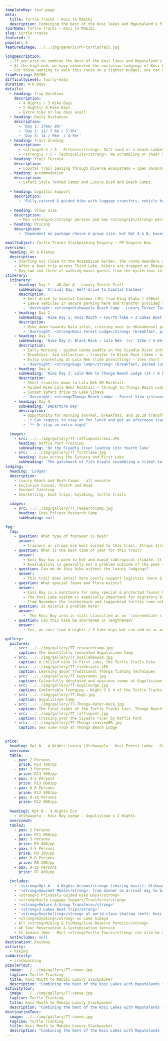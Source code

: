 ```yaml
---
templateKey: tour-page
meta:
  title: Turtle Tracks - Kosi to Mabibi
  description: Combining the best of the Kosi lakes and Maputaland's finest beaches, the turtle trails go from Kosi Mouth to Lala Nek or Mabibi. Sleep in bush and beach camps with full catering & support.
tourName: Turtle Tracks – Kosi to Mabibi
slug: turtle-tracks
featured: 2
popular: 6
featuredImage: ../../img/generic/PP-turtletrail.jpg

longDescription:
  - If you wish to combine the best of the Kosi lakes and Maputaland's finest beaches, then consider the Kosi to Mabibi 'Turtle Tracks' Trails. All options start out at Kosi Beach camp, and thereafter, hikers can chose from a combination of accommodation options to best suite their pockets and distance aspirations.
  - At the high-end, we have connected the exclusive lodgings of Kosi Forest Lodge and Thonga to one another. Guests hike from lodge-to-lodge with a community guide, and enjoy experiences such as ocean safaris, snorkelling and kayaking.
  - For those wanting to walk this route on a tighter budget, one can change down on accom and remove the Thonga night to finish off with two nights spent at Gugs camp.
fromPricing: R9700
difficultyLevel: fairly-easy
duration: 4-6 Days
details:
  - heading: Trip Duration
    description:
      - 4 Nights / 3 Hike Days
      - 5 Nights/ 4 Hike Days. 
      - Extra hike or lay days avail
  - heading: Daily Distances
    description:
      - 'Day 1: 17km/ 8hr'
      - 'Day 2: 12/ 7 km / 3-5hr'
      - 'Day 3: 14 / 9km  / 4-5hr'
  - heading: Trail Grading
    description:
      - <strong>2-3 / 5 - Fitness</strong>. Soft sand or a beach camber can make it harder-going in places.
      - <strong>1 / 5 - Technicality</strong>. No scrambling or sheer sections.
  - heading: Trail Terrain
    description:
      - Coastal Trail passing through diverse ecosystems – open savannah, wetlands, coastal dune & fern forests, shallow lake crossings, and golden miles of sandy beach
  - heading: Accommodation
    description:
      - Safari Style Tented Camps and Luxury Bush and Beach Camps. 
     
  - heading: Logistic Support
    description:
      - 'Fully-catered & guided hike with luggage transfers, vehicle back-up, 3 Lakes boat-trip, snorkeling and end-point transfers all included.'
  
  - heading: Group Size
    description:
      - Min <strong>2</strong> persons and max <strong>12</strong> persons 
  - heading: Pricing
    description:
      - 'Dependent on package choice & group size, but Opt A & B, based on a group of 6-8 persons: <strong>R8,200 - R12,500/pp/sharing</strong>'

emailSubject: Turtle Tracks Slackpacking Enquiry – PP Enquire Now
overview:
  heading: At a Glance
  description:
    - Starting out close to the Mozambican border, the route meanders along the top of the iSimangaliso Wetland Park, a UNESCO World Heritage Site comprising 3280km2 of natural ecosystems. After snorkelling between colourful sealife in the crystalline aquarium of Kosi Mouth, hikers leave Kosi Bay to walk through coastal savannah with a view of the giant fish traps curling far below like an ancient tribal tattoo. The hills are a mixture of water berry trees, monkey apples with their bright green cricket ball sized fruits, and giant flat crown acacias.
    - After a boat trip across Third Lake, hikers are dropped at Bhanga Nek and from here it’s an adventurous walk along sandy pathways, dropping in and out of rural villages, pockets of indigenous bushveld, and small cultivated gardens before the landscape changes once again. The giant Raffia Palms that the area is famous for tower overhead, and views of the tannin coloured Fourth Lake (Amanzamnyama) are visible from the dense forest. 
    - Day two and three of walking moves guests from the mysterious inland pathways of the lake systems to the beautiful wide open beaches further south. Beaches such as Black Rock and Lala Nek are picture-book wedges of white sand, edged by snorkeling paradise. 
itinerary:
  itinerary:
    - heading: Day 1 - 4N Opt A - Luxury Turtle Trail
      subHeading: 'Arrival Day: Self-drive to Coastal Cashews'
      description:
        - Self-drive to Coastal Cashews (4hr from King Shaka / 348km)
        - Leave vehicles in secure parking here and transfer provided through to Utsh Beach Camp (+/- 1hr transfer)
        - 'Overnight: <strong>Utshwayelo Beach Camp - Luxury Tusker Tents</strong> (Dinner)'
    - heading: Day 2
      subHeading: 'Hike Day 1: Kosi Mouth – Fourth lake + 3 Lakes Boat trip  (17km hiking + 12 km boat-trip/ 8hrs)'
      description:
        - Hike down towards Kalu inlet, crossing over to eKovukennni peninsula (5km). Boat collection at 1st lake – Ekovukenni side. Enjoy 3 lakes boat trip – with opportunity to snorkel in the channels. Drop off at Bhanga nek – hike along 3rd lake shoreline & through some villages to Siyadla River – 4th Lake. Cross over by Raffia Pont & then hike through to Kosi forest Lodge
        - 'Overnight: <strong>Kosi Forest Lodge</strong> (breakfast, packed lunch & dinner)'
    - heading: Day 3
      subHeading: 'Hike Day 2: Black Rock – Lala Nek  (+/- 12km / 5-6hr total time)'
      description:
        - Early morning – guided canoe paddle on the Siyadla River into 4th lake.
        - Breakfast. 4x4 collection – transfer to Black Rock (24km – 4x4 tracks). Guided Hike Black Rock – Lala Nek (12km).
        - Enjoy snorkeling at Lala Nek (tide permitting) – then short transfer up to Gugs Camp.
        - 'Overnight: <strong>Gugs Camp</strong> (breakfast, packed lunch & dinner)'       
    - heading: Day 4
      subHeading: 'Hike Day 3: Lala Nek to Thonga Beach Lodge (14 / 9 km)'
      description:
        - Short transfer down to Lala Nek OR Rocktail. 
        - Guided Hike Lala Nek/ Rocktail – through to Thonga Beach Lodge.
        - Sunset safari drive to Lake Sibaya
        - 'Overnight: <strong>Thonga Beach Lodge – Forest View </strong> (breakfast, packed lunch & dinner)'
    - heading: Day 5
      subHeading: 'Departure Day'
      description:
        - Opportunity for morning snorkel, breakfast, and 10.30 transfer out to Coastal Cashews (40min).
        - '* Can request to stay on for lunch and get an afternoon transfer - extra R200/pp for transfer + lunch if did not receive on arrival day.'
        - '** Or stay an extra night'

  images:
    - src: ../../img/gallery/TT-raffiapontcross.JPG
      heading: Raffia Pont Crossing 
      subHeading: 'On the Siyadla river leading into fourth lake'
    - src: ../../img/gallery/TT_firstlake.jpg
      heading: View across the Estuary and First Lake 
      subHeading: 'The patchwork of fish kraals resembling a tribal tattoo'
lodging:
  heading: 'Lodges'
  description:
    - Luxury Beach and Bush Camps - all ensuite
    - Exclusive Canvas, Thatch and Wood
    - Gourmet Catering
    - Snorkelling, boat trips, kayaking, turtle trails

  images:
    - src: ../../img/gallery/TT_researchcamp.jpg
      heading: Gugs Private Research Camp
      subHeading: null
    
faq:
  faq: 
    - question: What type of footwear is best?
      answer:
        - Trainers or strops are best suited to this trail. Strops allows sand to pass through and are great for the estuary crossings, but can cause chaffe when wet. With lightweight tekkies/trainers - just check that they have a solid liner under the upper mesh otherwise sand comes in from the top. Or wear lycra trail running gaiters to prevent sand from getting into the shoe.
    - question: What is the best time of year for this trail?
      answer:
        - Kosi Bay has a warm to hot and humid subtropical climate. It has an average yearly rainfall of 980 mm with rain occurring primarily during summer from Oct to March, with the most rain from Feb to March. May through to November provides the most pleasant hiking temps, but if seeing the turtles is a high priority, then you should plan your hike for Nov - end of March. 
        - Availability is generally not a problem outside of the peak school holiday periods.
    - question: Can we do this hike without the luxury lodgings?
      answer:
        - This trail does entail more costly support logistics (more & longer transfers, guide support etc) but it is possible to use some more budget lodging alternatives, and finish at Gugs camp where 2 nights can be spent but the full trail can be hiked down to Mabibi - see Opt D Eco trail
    - question: What special fauna and flora exists?
      answer:
        - Kosi Bay is a sanctuary for many special & protected faunal & floral species. From the ancient Cycads to the most southerly grove of the giant Raffia Palm (whose fronds /leaves are the longest of any plant species in the world) on which the rare fruit-eating Palm-nut vulture depends. 
        - The Kosi Lake system is especially important for migratory birds such as the Greater & Lesser Flamingos and Ospreys. The protected lakes provide an important nursery function & supports some of the largest populations of 8 fish species that are listed in the Red Data book for threatened or vulnerable species.
        - From November the leatherback and loggerhead turtles come ashore to lay their eggs, and from about December, the young start to hatch and run the gauntlet down to the ocean.
    - question: Is malaria a problem here? 
      answer:
        -  The Kosi Bay area is still classified as an 'intermediate risk' area according to the Health Department but if you ask the lodges they will tell you this is very outdated. I would only take prophylactics if you are a high risk candidate (pregnant, elderly). Almost all of our hikers dont take, and we have never had a case of malaria reported. 
    - question: Can this hike be shortened or lengthened? 
      answer:
        - Yes, we cost from 4 nights / 3 hike days but can add-on as many extra hike or lay days as you request. We do recomend a minimum of 4 nights for these trips though.

gallery:
  pictures:
    - src: ../../img/gallery/TT_researchcamp.jpg
      caption: The beautifully renovated Gugulisizwe Camp
    - src: ../../img/gallery/TT_kosilakeswim.jpg
      caption: A chilled vino in First Lake, the Turtle Trails hike   
    - src: ../../img/gallery/TT_fishkraals.JPG
      caption: Learning about traditional Thonga fishing techniques
    - src: ../../img/gallery/TT_Gugsrooms.jpg
      caption: Colourfully decorated and spacious rooms at Gugulisizwe Camp – Night 3 of the Turtle Tracks trail.       
    - src: ../../img/gallery/TT-Gugslounge.jpg
      caption: Comfortable lounging – Night 3 & 4 of the Turtle Tracks tour.
    - src: ../../img/gallery/TT-Gugs.jpg
      caption: Gugulisizwe Camp
    - src: ../../img/gallery/TT-Thonga-Outer-Deck.jpg
      caption: The final night of the Turtle Tracks tour, Thonga Beach Lodge – pure barefoot luxury.    
    - src: ../../img/gallery/TT_raffiapont.jpg
      caption: Crossing over the Siyadla river by Raffia Pont 
    - src: ../../img/gallery/TT-Thonga-seaviewBR.jpg
      caption: Sea view room at Thonga Beach Lodge 
      

price:
  heading: Opt A - 4 Nights Luxury (Utshwayelo - Kosi Forest Lodge - Gugulisizwe - Thonga Beach Lodge)
  overview: 
  table:
    - pax: 2 Persons
      price: R14 700/pp
    - pax: 3 Persons
      price: R13 500/pp
    - pax: 4-5 Persons
      price: R13 000/pp
    - pax: 6-8 Persons
      price: R12 500/pp
    - pax: 9-10 Persons
      price: R12 000/pp
    
  heading2: Opt B - 4 Nights Eco 
    - Utshwayelo - Kosi Bay Lodge - Gugulisizwe x 2 Nights
  overview2: 
  table2: 
    - pax: 2 Persons
      price: R11 000/pp
    - pax: 3 Persons
      price: R9 800/pp
    - pax: 4-5 Persons
      price: R9 100/pp
    - pax: 6-8 Persons
      price: R8 200/pp
    - pax: 9-10 Persons
      price: R7 800/pp
    
  includes:
    - '<strong>Opt A - 4 Nights Accom</strong> (sharing basis): Utshwayelo Beach Camp, Kosi Forest Lodge, Gugulisizwe, Thonga Beach Lodge'
    - '<strong>Gourmet Meals</strong>: from dinner on arrival day to breakfast on departure day (4 Dinners, 4 Breakfasts, 3 Trail lunches)'
    - <strong>3 Privately Guided Hike Days</strong>
    - <strong>Daily Luggage Support/Transfers</strong> 
    - '<strong>Return & Group Transfers</strong>'
    - '<strong>3 Lakes Boat Trip</strong>' 
    - '<strong>Snorkelling</strong> at world-class shallow reefs: Kosi Bay Mouth, Lala Nek, Hully Point'
    - <strong>Kayaking</strong> on Lake Sibaya
    - All <strong>Hiking & IsiMangiliso Reserve Permits</strong>
    - AE Tour Reservation & Customisation Service
    - In Season (Nov - Mar) <strong>Turtle Tours</strong> can also be arranged
  notIncludes: null
destination: kosibay
activity:
  - hiking
subActivity:
  - slackpacking
popularTour:
  image: ../../img/gallery/TT-canoe.jpg
  tagline: Turtle Tracking
  title: Kosi Mouth to Mabibi Luxury Slackpacker
  description: "Combining the best of the Kosi Lakes with Maputalands finest beaches, we offer 4 'Turtle Trail' Slackpacker’s. All of them start out at Kosi Mouth and finish at Lala Nek or Mabibi with snorkelling, kayaking, ocean safaris and barefoot dreams."
activityTour:
  image: ../../img/gallery/TT-canoe.jpg
  tagline: Turtle Tracking
  title: Kosi Mouth to Mabibi Luxury Slackpacker
  description: "Combining the best of the Kosi Lakes with Maputalands finest beaches, we offer 4 'Turtle Trail' Slackpacker’s. All of them start out at Kosi Mouth and finish at Lala Nek or Mabibi with snorkelling, kayaking, ocean safaris and barefoot dreams."
destinationTour:
  image: ../../img/gallery/TT-canoe.jpg
  tagline: Turtle Tracking
  title: Kosi Mouth to Mabibi Luxury Slackpacker
  description: "Combining the best of the Kosi Lakes with Maputalands finest beaches, we offer 4 'Turtle Trail' Slackpacker’s. All of them start out at Kosi Mouth and finish at Lala Nek or Mabibi with snorkelling, kayaking, ocean safaris and barefoot dreams."
---
```

